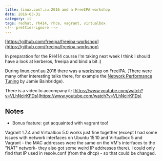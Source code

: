 ```yaml
---
title: linux.conf.au.2016 and a FreeIPA workshop
date: 2016-03-31
category: it
tags: redhat, rh414, rhce, vagrant, virtualbox
<!-- prettier-ignore -->
---
```


[https://github.com/freeipa/freeipa-workshop](https://github.com/freeipa/freeipa-workshop)

In preparation for the RH414 course I'm taking next week I think I should have a look at kerberos, freeipa and bind a bit :)

During linux.conf.au.2016 there was a [workshop](https://linux.conf.au/schedule/30130/view_talk) on FreeIPA. (There were many other interesting talks there, for example the [Network Performance Tuning](http://jbainbri.github.io/) by Jamie Bainbridge).

There is a video to accompany it: [https://www.youtube.com/watch?v=VLhNcirKFDs](https://www.youtube.com/watch?v=VLhNcirKFDs)

## Notes

- Bonus feature: get acquainted with vagrant too!

Vagrant 1.7.4 and Virtualbox 5.0 works just fine together (except I had some issues with network interfaces on Ubuntu 15.10 and Virtualbox 5 and Vagrant - the MAC addresses were the same on the VM's interfaces to the "NAT" network- they also got some weird IP addresses there). I could only find that IP used in resolv.conf (from the dhcp) - so that could be changed.
